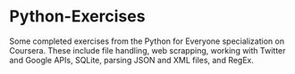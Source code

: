 ﻿# Python-Exercises

Some completed exercises from the Python for Everyone specialization on Coursera. These include file handling, web scrapping, working with Twitter and Google APIs, SQLite, parsing JSON and XML files, and RegEx.
